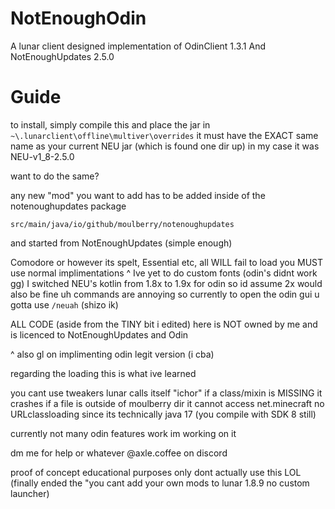 # NotEnoughOdin
A lunar client designed implementation of OdinClient 1.3.1 And NotEnoughUpdates 2.5.0 


# Guide

to install, simply compile this and place the jar in `~\.lunarclient\offline\multiver\overrides`
it must have the EXACT same name as your current NEU jar (which is found one dir up)
in my case it was NEU-v1_8-2.5.0

want to do the same?

any new "mod" you want to add has to be added inside of the notenoughupdates package
```
src/main/java/io/github/moulberry/notenoughupdates
```
and started from NotEnoughUpdates (simple enough) 

Comodore or however its spelt, Essential etc, all WILL fail to load you MUST use normal implimentations 
^ Ive yet to do custom fonts (odin's didnt work gg) 
I switched NEU's kotlin from 1.8x to 1.9x for odin so id assume 2x would also be fine
uh commands are annoying so currently to open the odin gui u gotta use `/neuah` (shizo ik) 

ALL CODE (aside from the TINY bit i edited) here is NOT owned by me and is licenced to NotEnoughUpdates and Odin 

^ also gl on implimenting odin legit version (i cba) 

regarding the loading this is what ive learned

you cant use tweakers
lunar calls itself "ichor" 
if a class/mixin is MISSING it crashes 
if a file is outside of moulberry dir it cannot access net.minecraft 
no URLclassloading since its technically java 17 (you compile with SDK 8 still) 

currently not many odin features work im working on it

dm me for help or whatever @axle.coffee on discord

proof of concept educational purposes only dont actually use this LOL 
(finally ended the "you cant add your own mods to lunar 1.8.9 no custom launcher) 
